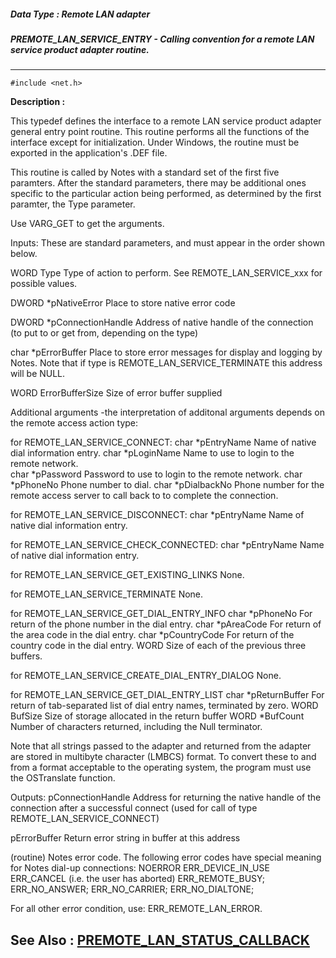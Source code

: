 ##### Data Type : Remote LAN adapter
##### PREMOTE_LAN_SERVICE_ENTRY - Calling convention for a remote LAN service product adapter routine.
---
```
#include <net.h>
```
**Description :**

This typedef defines the interface to a remote LAN service product adapter 
general entry point routine.  This routine performs all the functions of the 
interface except for initialization.  Under Windows, the routine must be 
exported in the application's .DEF file.

This routine is called by Notes with a standard set of the first five 
paramters.  After the standard parameters, there may be additional ones 
specific to the particular action being performed, as determined by the first 
paramter, the Type parameter.

Use VARG_GET to get the arguments.

Inputs:
These are standard parameters, and must appear in the order shown below.

WORD Type Type of action to perform.  See REMOTE_LAN_SERVICE_xxx for possible 
values.

DWORD *pNativeError Place to store native error code

DWORD *pConnectionHandle 
	Address of native handle of the connection (to put to or get from, 
depending on the type)

char *pErrorBuffer Place to store error messages for display and logging by 
Notes.  Note that if type is REMOTE_LAN_SERVICE_TERMINATE this address will be 
NULL.

WORD ErrorBufferSize Size of error buffer supplied


Additional arguments -the interpretation of additonal arguments depends on the 
remote access action type:

for REMOTE_LAN_SERVICE_CONNECT:
	char *pEntryName Name of native dial information entry. 
	char *pLoginName Name to use to login to the remote network.  
	char *pPassword Password to use to login to the remote network. 
	char *pPhoneNo Phone number to dial. 
	char *pDialbackNo Phone number for the remote access server to call 
back to to complete the connection.  

for REMOTE_LAN_SERVICE_DISCONNECT:
	char *pEntryName Name of native dial information entry. 

for REMOTE_LAN_SERVICE_CHECK_CONNECTED:
	char *pEntryName Name of native dial information entry. 

for REMOTE_LAN_SERVICE_GET_EXISTING_LINKS
	None.

for REMOTE_LAN_SERVICE_TERMINATE 
	None.

for REMOTE_LAN_SERVICE_GET_DIAL_ENTRY_INFO 
	char *pPhoneNo For return of the  phone number in the dial entry.
	char *pAreaCode For return of the  area code in the dial entry.
	char *pCountryCode For return of the country code in the dial entry.
	WORD Size of each of the previous three buffers.

for REMOTE_LAN_SERVICE_CREATE_DIAL_ENTRY_DIALOG 
	None.

for REMOTE_LAN_SERVICE_GET_DIAL_ENTRY_LIST
	char *pReturnBuffer For return of tab-separated list of dial entry 
names, terminated by zero.
	WORD BufSize Size of storage allocated in the return buffer
	WORD *BufCount Number of characters returned, including the Null 
terminator.

Note that all strings passed to the adapter and returned from the adapter are 
stored in multibyte character (LMBCS) format. To convert these to and from a 
format acceptable to the operating system, the program must use the OSTranslate 
function.

Outputs:
pConnectionHandle Address for returning the native handle of the connection 
after a successful connect (used for call of type REMOTE_LAN_SERVICE_CONNECT)

pErrorBuffer Return error string in buffer at this address

(routine) Notes error code. The following error codes have special meaning for 
Notes dial-up connections:
NOERROR
ERR_DEVICE_IN_USE
ERR_CANCEL   (i.e. the user has aborted)
ERR_REMOTE_BUSY;
ERR_NO_ANSWER;
ERR_NO_CARRIER;
ERR_NO_DIALTONE;

For all other error condition, use:
ERR_REMOTE_LAN_ERROR.
 

**See Also :**
[PREMOTE_LAN_STATUS_CALLBACK](/reference/Data/PREMOTE_LAN_STATUS_CALLBACK)
---
